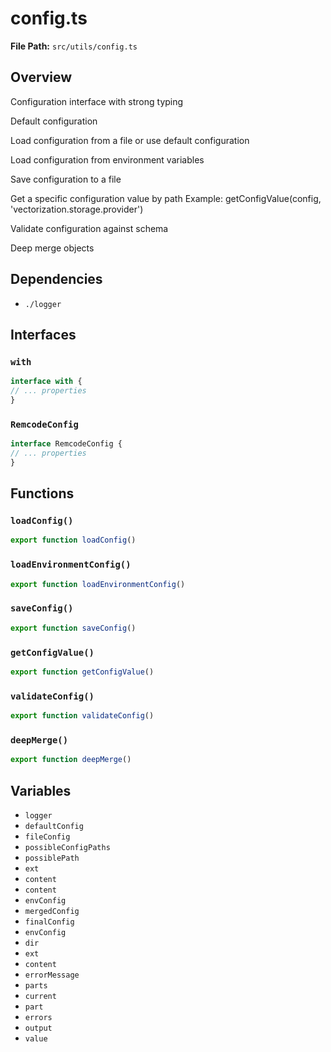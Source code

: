 # config.ts

**File Path:** `src/utils/config.ts`

## Overview

Configuration interface with strong typing

Default configuration

Load configuration from a file or use default configuration

Load configuration from environment variables

Save configuration to a file

Get a specific configuration value by path
Example: getConfigValue(config, 'vectorization.storage.provider')

Validate configuration against schema

Deep merge objects

## Dependencies

- `./logger`

## Interfaces

### `with`

```typescript
interface with {
// ... properties
}
```

### `RemcodeConfig`

```typescript
interface RemcodeConfig {
// ... properties
}
```

## Functions

### `loadConfig()`

```typescript
export function loadConfig()
```

### `loadEnvironmentConfig()`

```typescript
export function loadEnvironmentConfig()
```

### `saveConfig()`

```typescript
export function saveConfig()
```

### `getConfigValue()`

```typescript
export function getConfigValue()
```

### `validateConfig()`

```typescript
export function validateConfig()
```

### `deepMerge()`

```typescript
export function deepMerge()
```

## Variables

- `logger`
- `defaultConfig`
- `fileConfig`
- `possibleConfigPaths`
- `possiblePath`
- `ext`
- `content`
- `content`
- `envConfig`
- `mergedConfig`
- `finalConfig`
- `envConfig`
- `dir`
- `ext`
- `content`
- `errorMessage`
- `parts`
- `current`
- `part`
- `errors`
- `output`
- `value`

